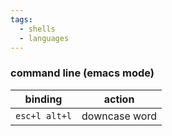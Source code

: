 ```yaml
---
tags:
  - shells
  - languages
---
```

### command line (emacs mode)

binding | action
---|---
`esc+l alt+l` | downcase word

